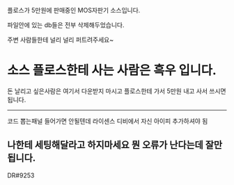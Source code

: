 플로스가 5만원에 판매중인 MOS자판기 소스입니다.

파일안에 있는 db들은 전부 삭제해두었습니다.

주변 사람들한테 널리 널리 퍼트려주세요~

# 소스 플로스한테 사는 사람은 흑우 입니다.

돈 날리고 싶은사람은 여기서 다운받지 마시고 플로스한테 가서 5만원 내고 사서 쓰시면 됩니다.

----------------------------------------

코드 뽑는패널 들어가면 안될텐데 라이센스 디비에서 자신 아이피 추가하셔야 됨

나한테 세팅해달라고 하지마세요 뭔 오류가 난다는데 잘만됩니다.
----------------------------------------
DR#9253
